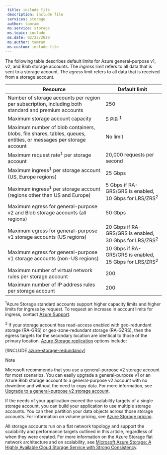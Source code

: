 ```yaml
---
 title: include file
 description: include file
 services: storage
 author: tamram
 ms.service: storage
 ms.topic: include
 ms.date: 02/27/2020
 ms.author: tamram
 ms.custom: include file
---
```


The following table describes default limits for Azure general-purpose v1, v2, and Blob storage accounts. The *ingress* limit refers to all data that is sent to a storage account. The *egress* limit refers to all data that is received from a storage account.

| Resource | Default limit |
| --- | --- |
| Number of storage accounts per region per subscription, including both standard and premium accounts | 250 |
| Maximum storage account capacity | 5 PiB <sup>1</sup>|
| Maximum number of blob containers, blobs, file shares, tables, queues, entities, or messages per storage account | No limit |
| Maximum request rate<sup>1</sup> per storage account | 20,000 requests per second |
| Maximum ingress<sup>1</sup> per storage account (US, Europe regions) | 25 Gbps |
| Maximum ingress<sup>1</sup> per storage account (regions other than US and Europe) | 5 Gbps if RA-GRS/GRS is enabled, 10 Gbps for LRS/ZRS<sup>2</sup> |
| Maximum egress for general-purpose v2 and Blob storage accounts (all regions) | 50 Gbps |
| Maximum egress for general-purpose v1 storage accounts (US regions) | 20 Gbps if RA-GRS/GRS is enabled, 30 Gbps for LRS/ZRS<sup>2</sup> |
| Maximum egress for general-purpose v1 storage accounts (non-US regions) | 10 Gbps if RA-GRS/GRS is enabled, 15 Gbps for LRS/ZRS<sup>2</sup> |
| Maximum number of virtual network rules per storage account | 200 |
| Maximum number of IP address rules per storage account | 200 |

<sup>1</sup>Azure Storage standard accounts support higher capacity limits and higher limits for ingress by request. To request an increase in account limits for ingress, contact [Azure Support](https://azure.microsoft.com/support/faq/).

<sup>2</sup> If your storage account has read-access enabled with geo-redundant storage (RA-GRS) or geo-zone-redundant storage (RA-GZRS), then the egress targets for the secondary location are identical to those of the primary location. [Azure Storage replication](https://docs.microsoft.com/azure/storage/common/storage-redundancy) options include:

[!INCLUDE [azure-storage-redundancy](azure-storage-redundancy.md)]

> [!NOTE]
> Microsoft recommends that you use a general-purpose v2 storage account for most scenarios. You can easily upgrade a general-purpose v1 or an Azure Blob storage account to a general-purpose v2 account with no downtime and without the need to copy data. For more information, see [Upgrade to a general-purpose v2 storage account](../articles/storage/common/storage-account-upgrade.md).

If the needs of your application exceed the scalability targets of a single storage account, you can build your application to use multiple storage accounts. You can then partition your data objects across those storage accounts. For information on volume pricing, see [Azure Storage pricing](https://azure.microsoft.com/pricing/details/storage/).

All storage accounts run on a flat network topology and support the scalability and performance targets outlined in this article, regardless of when they were created. For more information on the Azure Storage flat network architecture and on scalability, see [Microsoft Azure Storage: A Highly Available Cloud Storage Service with Strong Consistency](https://blogs.msdn.com/b/windowsazurestorage/archive/2011/11/20/windows-azure-storage-a-highly-available-cloud-storage-service-with-strong-consistency.aspx).
